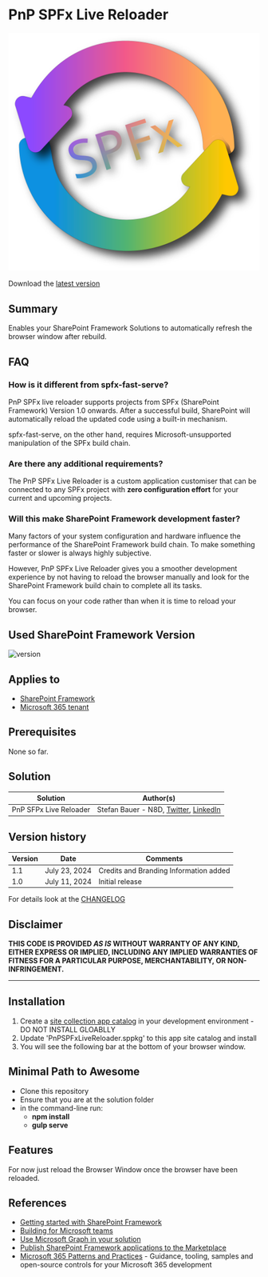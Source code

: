 # PnP SPFx Live Reloader

![SPfx Live Reloader Logo](docs/assets/pnp-live-reloader.svg "Refresh and Stay up to date")

Download the [latest version](https://github.com/pnp/sp-livereload/tree/main/installation)

## Summary

Enables your SharePoint Framework Solutions to automatically refresh the browser window after rebuild.

## FAQ

### How is it different from spfx-fast-serve?

PnP SPFx live reloader supports projects from SPFx (SharePoint Framework) Version 1.0 onwards. After a successful build, SharePoint will automatically reload the updated code using a built-in mechanism.

spfx-fast-serve, on the other hand, requires Microsoft-unsupported manipulation of the SPFx build chain. 

### Are there any additional requirements?

The PnP SPFx Live Reloader is a custom application customiser that can be connected to any SPFx project with **zero configuration effort** for your current and upcoming projects.

### Will this make SharePoint Framework development faster?

Many factors of your system configuration and hardware influence the performance of the SharePoint Framework build chain. To make something faster or slower is always highly subjective.

However, PnP SPFx Live Reloader gives you a smoother development experience by not having to reload the browser manually and look for the SharePoint Framework build chain to complete all its tasks.

You can focus on your code rather than when it is time to reload your browser.


## Used SharePoint Framework Version

![version](https://img.shields.io/badge/SPFx-1.19.0-green.svg)

## Applies to

- [SharePoint Framework](https://aka.ms/spfx)
- [Microsoft 365 tenant](https://docs.microsoft.com/en-us/sharepoint/dev/spfx/set-up-your-developer-tenant)

## Prerequisites

None so far.

## Solution

| Solution    | Author(s)                                               |
| ----------- | ------------------------------------------------------- |
| PnP SFPx Live Reloader | Stefan Bauer - N8D, [Twitter](https://x.com/stfbauer), [LinkedIn](https://www.linkedin.com/in/stfbauer/) |

## Version history

| Version | Date             | Comments        |
| ------- | ---------------- | --------------- |
| 1.1     | July 23, 2024 | Credits and Branding Information added |
| 1.0     | July 11, 2024 | Initial release |

For details look at the [CHANGELOG](CHANGELOG.md)

## Disclaimer

**THIS CODE IS PROVIDED _AS IS_ WITHOUT WARRANTY OF ANY KIND, EITHER EXPRESS OR IMPLIED, INCLUDING ANY IMPLIED WARRANTIES OF FITNESS FOR A PARTICULAR PURPOSE, MERCHANTABILITY, OR NON-INFRINGEMENT.**

---

## Installation

1. Create a [site collection app catalog](https://learn.microsoft.com/en-us/sharepoint/dev/general-development/site-collection-app-catalog) in your development environment - DO NOT INSTALL GLOABLLY
2. Update 'PnPSPFxLiveReloader.sppkg' to this app site catalog and install
3. You will see the following bar at the bottom of your browser window.


## Minimal Path to Awesome

- Clone this repository
- Ensure that you are at the solution folder
- in the command-line run:
  - **npm install**
  - **gulp serve**

## Features

For now just reload the Browser Window once the browser have been reloaded.

## References

- [Getting started with SharePoint Framework](https://docs.microsoft.com/en-us/sharepoint/dev/spfx/set-up-your-developer-tenant)
- [Building for Microsoft teams](https://docs.microsoft.com/en-us/sharepoint/dev/spfx/build-for-teams-overview)
- [Use Microsoft Graph in your solution](https://docs.microsoft.com/en-us/sharepoint/dev/spfx/web-parts/get-started/using-microsoft-graph-apis)
- [Publish SharePoint Framework applications to the Marketplace](https://docs.microsoft.com/en-us/sharepoint/dev/spfx/publish-to-marketplace-overview)
- [Microsoft 365 Patterns and Practices](https://aka.ms/m365pnp) - Guidance, tooling, samples and open-source controls for your Microsoft 365 development

